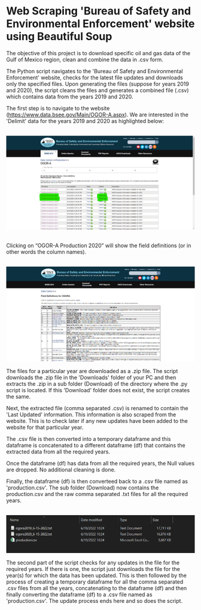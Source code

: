# Web Scraping 'Bureau of Safety and Environmental Enforcement' website using Beautiful Soup
The objective of this project is to download specific oil and gas data of the Gulf of Mexico region, clean and combine the data in .csv form. 

The Python script navigates to the 'Bureau of Safety and Environmental Enforcement' website, checks for the latest file updates and downloads only the specified files. Upon generating the files (suppose for years 2019 and 2020), the script cleans the files and generates a combined file (.csv) which contains data from the years 2019 and 2020.

The first step is to navigate to the website (https://www.data.bsee.gov/Main/OGOR-A.aspx). We are interested in the 'Delimit' data for the years 2019 and 2020 as highlighted below:<br>
<br>
<p align="center"><img src="images/Homepage.png"></p>
<br>
Clicking on “OGOR-A Production 2020” will show the field definitions (or in other words the column names).<br>
<br>
<p align="center"><img src="images/Field_Definitions.png"></p>

The files for a particular year are downloaded as a .zip file. The script downloads the .zip file in the 'Downloads' folder of your PC and then extracts the .zip in a sub folder (Download) of the directory where the .py script is located. If this 'Download' folder does not exist, the script creates the same.

Next, the extracted file (comma separated .csv) is renamed to contain the 'Last Updated' information. This information is also scraped from the website. This is to check later if any new updates have been added to the website for that particular year. 

The .csv file is then converted into a temporary dataframe and this dataframe is concatenated to a different dataframe (df) that contains the extracted data from all the required years. 

Once the dataframe (df) has data from all the required years, the Null values are dropped. No additional cleaning is done.

Finally, the dataframe (df) is then converteed back to a .csv file named as 'production.csv'. The sub folder (Download) now contains the production.csv and the raw comma separated .txt files for all the required years.<br>
<br>
<p align="center"><img src="images/Final_File.png"></p>

The second part of the script checks for any updates in the file for the required years. If there is one, the script just downloads the file for the year(s) for which the data has been updated. This is then followed by the process of creating a temporary dataframe for all the comma separated .csv files from all the years, concatenating to the dataframe (df) and then finally converting the dataframe (df) to a .csv file named as 'production.csv'. The update process ends here and so does the script.
